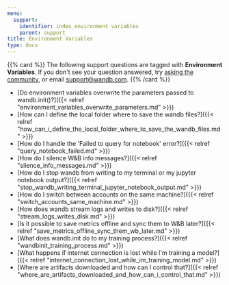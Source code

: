 ```yaml
---
menu:
  support:
    identifier: index_environment variables
    parent: support
title: Environment Variables
type: docs
---
```


{{% card %}}
The following support questions are tagged with <b>Environment Variables</b>. If you don't see 
your question answered, try [asking the community](https://community.wandb.ai/), 
or email [support@wandb.com](mailto:support@wandb.com).
{{% /card %}}

- [Do environment variables overwrite the parameters passed to wandb.init()?]({{< relref "environment_variables_overwrite_parameters.md" >}})
- [How can I define the local folder where to save the wandb files?]({{< relref "how_can_i_define_the_local_folder_where_to_save_the_wandb_files.md" >}})
- [How do I handle the 'Failed to query for notebook' error?]({{< relref "query_notebook_failed.md" >}})
- [How do I silence W&B info messages?]({{< relref "silence_info_messages.md" >}})
- [How do I stop wandb from writing to my terminal or my jupyter notebook output?]({{< relref "stop_wandb_writing_terminal_jupyter_notebook_output.md" >}})
- [How do I switch between accounts on the same machine?]({{< relref "switch_accounts_same_machine.md" >}})
- [How does wandb stream logs and writes to disk?]({{< relref "stream_logs_writes_disk.md" >}})
- [Is it possible to save metrics offline and sync them to W&B later?]({{< relref "save_metrics_offline_sync_them_wb_later.md" >}})
- [What does wandb.init do to my training process?]({{< relref "wandbinit_training_process.md" >}})
- [What happens if internet connection is lost while I'm training a model?]({{< relref "internet_connection_lost_while_im_training_model.md" >}})
- [Where are artifacts downloaded and how can I control that?]({{< relref "where_are_artifacts_downloaded_and_how_can_i_control_that.md" >}})